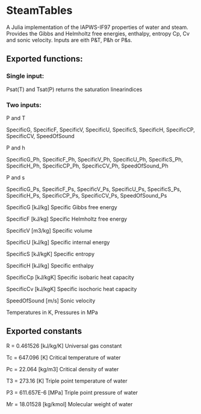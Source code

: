 # SteamTables

A Julia implementation of the IAPWS-IF97 properties of water and steam. 
Provides the Gibbs and Helmholtz free energies, enthalpy, entropy Cp, Cv and sonic velocity.
Inputs are eith P&T, P&h or P&s.

## Exported functions:

### Single input:

  Psat(T) and Tsat(P) returns the saturation linearindices

### Two inputs:

P and T

  SpecificG, SpecificF, SpecificV, SpecificU, SpecificS, SpecificH, SpecificCP, SpecificCV, SpeedOfSound

P and h

  SpecificG_Ph, SpecificF_Ph, SpecificV_Ph, SpecificU_Ph, SpecificS_Ph, SpecificH_Ph, SpecificCP_Ph, SpecificCV_Ph, SpeedOfSound_Ph

P and s

  SpecificG_Ps, SpecificF_Ps, SpecificV_Ps, SpecificU_Ps, SpecificS_Ps, SpecificH_Ps, SpecificCP_Ps, SpecificCV_Ps, SpeedOfSound_Ps
    

SpecificG     [kJ/kg]   Specific Gibbs free energy

SpecificF     [kJ/kg]   Specific Helmholtz free energy 

SpecificV     [m3/kg]   Specific volume 

SpecificU     [kJ/kg]   Specific internal energy

SpecificS     [kJ/kgK]  Specific entropy 

SpecificH     [kJ/kg]   Specific enthalpy 

SpecificCp    [kJ/kgK]  Specific isobaric heat capacity 

SpecificCv    [kJ/kgK]  Specific isochoric heat capacity 

SpeedOfSound  [m/s]     Sonic velocity 


Temperatures in K, Pressures in MPa

## Exported constants
  R  = 0.461526   [kJ/kg/K] Universal gas constant
  
  Tc = 647.096    [K]       Critical temperature of water
  
  Pc = 22.064     [kg/m3]   Critical density of water
  
  T3 = 273.16     [K]       Triple point temperature of water
  
  P3 = 611.657E-6 [MPa]     Triple point pressure of water
  
  Mr = 18.01528   [kg/kmol] Molecular weight of water
  
